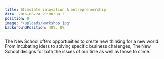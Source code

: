 ```yaml
---
title: Stimulate innovation & entrepreneurship
date: 2016-06-24 21:00:00 Z
position: 0
image: "/uploads/workshop.jpg"
backgroundPosition: 40%, 0%
---
```


The New School offers opportunities to create new thinking for a new world. From incubating ideas to solving specific business challenges, The New School designs for both the issues of our time as well as those to come.